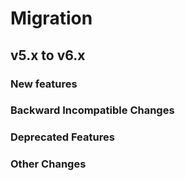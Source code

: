 # Migration

## v5.x to v6.x

### New features

### Backward Incompatible Changes

### Deprecated Features

### Other Changes
